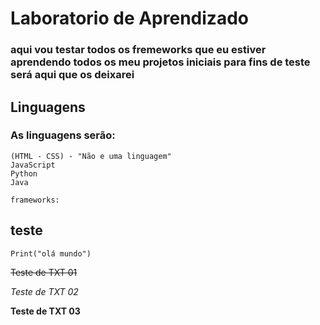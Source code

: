 # Laboratorio de Aprendizado
    
### aqui vou testar todos os fremeworks que eu estiver aprendendo todos os meu projetos iniciais para fins de teste será aqui que os deixarei
     

## Linguagens
    
   ### As linguagens serão:
    
    (HTML - CSS) - "Não e uma linguagem"
    JavaScript
    Python
    Java

    frameworks:

## teste 

```Print("olá mundo")```

~~Teste de TXT 01~~

*Teste de TXT 02*

**Teste de TXT 03**
